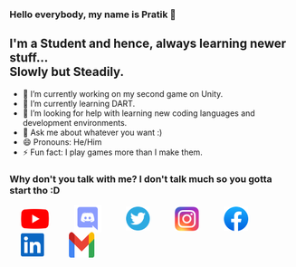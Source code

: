 ### Hello everybody, my name is Pratik 👋

## I'm a Student and hence, always learning newer stuff...<br>Slowly but Steadily.

- 🔭 I’m currently working on my second game on Unity.
- 🌱 I’m currently learning DART.
- 🤔 I’m looking for help with learning new coding languages and development environments.
- 💬 Ask me about whatever you want :)
- 😄 Pronouns: He/Him
- ⚡ Fun fact: I play games more than I make them.

### Why don't you talk with me? I don't talk much so you gotta start tho :D
<a href="https://www.youtube.com/channel/UCdPbZiZkb9qd1Fb91RDI8YA" target="blank"><img hspace ="20" align="center" src="https://github.com/FireDrop6000/FireDrop6000/blob/main/Assets/YouTube.svg" alt="YouTube" height="35" width="50" /></a>
<a href="https://discord.com/FireDrop6000" target="blank"><img hspace ="20" align="center" src="https://github.com/FireDrop6000/FireDrop6000/blob/main/Assets/discord.svg" alt="Discord" height="48" width="48" /></a>
<a href="https://twitter.com/RM_Lucifer" target="blank"><img hspace ="20" align="center" src="https://github.com/FireDrop6000/FireDrop6000/blob/main/Assets/twitter.svg" alt="Twitter" height="42" width="42" /></a>
<a href="https://www.instagram.com/firedrop6000" target="blank"><img hspace ="20" align="center" src="https://github.com/FireDrop6000/FireDrop6000/blob/main/Assets/Instagram.svg" alt="Instagram" height="43" width="43" /></a>
<a href="https://www.facebook.com/pratik.gayen.16906" target="blank"><img hspace ="20" align="center" src="https://github.com/FireDrop6000/FireDrop6000/blob/main/Assets/Facebook.svg" alt="Facebook" height="43" width="43" /></a>
<a href="https://www.linkedin.com/in/pratik-gayen-502128154" target="blank"><img hspace ="20" align="center" src="https://github.com/FireDrop6000/FireDrop6000/blob/main/Assets/linkedin.svg" alt="Linkedin" height="41" width="41" /></a>
<a href="https://www.pratik.neel02@gmail.com" target="blank"><img hspace ="20" align="center" src="https://github.com/FireDrop6000/FireDrop6000/blob/main/Assets/Gmail.svg" alt="Gmail" height="45" width="45" /></a>
